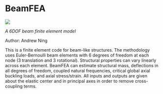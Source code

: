 # BeamFEA

<!--
[![Stable](https://img.shields.io/badge/docs-stable-blue.svg)](https://byuflowlab.github.io/BeamFEA.jl/stable)
-->
[![](https://img.shields.io/badge/docs-dev-blue.svg)](https://byuflowlab.github.io/BeamFEA.jl/dev)


*A 6DOF beam finite element model*

Author: Andrew Ning

This is a finite element code for beam-like structures. The methodology uses Euler-Bernoulli beam elements with 6 degrees of freedom at each node (3 translation and 3 rotational). Structural properties can vary linearly across each element.  BeamFEA can estimate structural mass, deflections in all degrees of freedom, coupled natural frequencies, critical global axial buckling loads, and axial stress/strain. All inputs and outputs are given about the elastic center and in principal axes in order to remove cross-coupling terms. 
